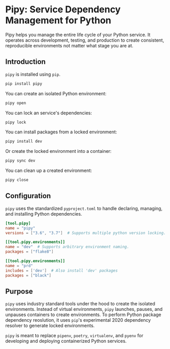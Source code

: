 # Pipy: Service Dependency Management for Python
Pipy helps you manage the entire life cycle of your Python service. It operates across development, testing, and production to create consistent, reproducible environments not matter what stage you are at.

## Introduction

`pipy` is installed using `pip`.

```bash
pip install pipy
```

You can create an isolated Python environment:

```bash
pipy open
```

You can lock an service's dependencies:

```bash
pipy lock
```

You can install packages from a locked environment:

```bash
pipy install dev
```

Or create the locked environment into a container:

```bash
pipy sync dev
```

You can clean up a created environment:

```bash
pipy close
```

## Configuration

`pipy` uses the standardized `pyproject.toml` to handle declaring, managing, and installing Python dependencies.

```toml
[tool.pipy]
name = "pipy"
versions = ["3.6", "3.7"]  # Supports multiple python version locking.

[[tool.pipy.environments]]
name = "dev"  # Supports arbitrary environment naming.
packages = ["flake8"]

[[tool.pipy.environments]]
name = "prd"
includes = ['dev']  # Also install 'dev' packages
packages = ["black"]
```

## Purpose

`pipy` uses industry standard tools under the hood to create the isolated environments. Instead of virtual environments, `pipy` launches, pauses, and unpauses containers to create environments. To perform Python package dependency reoslution, it uses `pip`'s experimental 2020 dependency resolver to generate locked environments.

`pipy` is meant to replace `pipenv`, `poetry`, `virtualenv`, and `pyenv` for developing and deploying containerized Python services.
